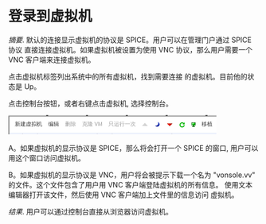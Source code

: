 # 登录到虚拟机

*摘要*.
默认的连接显示虚拟机的协议是 SPICE。用户可以在管理门户通过 SPICE 协议
直接连接虚拟机。如果虚拟机被设置为使用 VNC 协议，那么用户需要一个 VNC
客户端来连接虚拟机。

点击虚拟机标签列出系统中的所有虚拟机，找到需要连接
的虚拟机。目前他的状态是 Up。

点击控制台按钮，或者右键点击虚拟机, 选择控制台。

![控制台](../images/vm-console.png)

A。如果虚拟机的显示协议是 SPICE，那么将会打开一个 SPICE 的窗口,
用户可以用这个窗口访问虚拟机。

B。如果虚拟机的显示协议是 VNC，用户将会被提示下载一个名为 "vonsole.vv"
的文件。这个文件包含了用户用 VNC 客户端登陆虚拟机的所有信息。
使用文本编辑器打开该文件，然后使用 VNC 客户端加上文件里的信息访问
虚拟机。

*结果*.
用户可以通过控制台直接从浏览器访问虚拟机。



